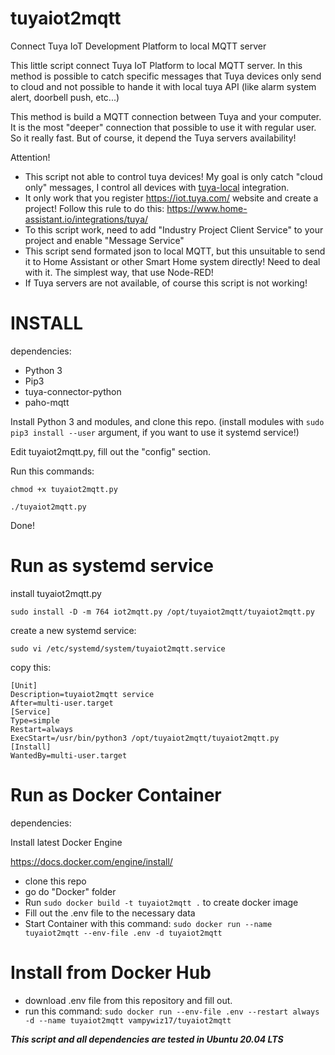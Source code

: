 # tuyaiot2mqtt
Connect Tuya IoT Development Platform to local MQTT server

This little script connect Tuya IoT Platform to local MQTT server. In this method is possible to catch specific messages that Tuya devices only send to cloud and not possible to hande it with local tuya API (like alarm system alert, doorbell push, etc...)

This method is build a MQTT connection between Tuya and your computer. It is the most "deeper" connection that possible to use it with regular user. So it really fast. But of course, it depend the Tuya servers availability!

Attention!

- This script not able to control tuya devices! My goal is only catch "cloud only" messages, I control all devices with [tuya-local](https://github.com/make-all/tuya-local) integration.
- It only work that you register https://iot.tuya.com/ website and create a project! Follow this rule to do this: https://www.home-assistant.io/integrations/tuya/
- To this script work, need to add "Industry Project Client Service" to your project and enable "Message Service"
- This script send formated json to local MQTT, but this unsuitable to send it to Home Assistant or other Smart Home system directly! Need to deal with it. The simplest way, that use Node-RED!
- If Tuya servers are not available, of course this script is not working! 

# INSTALL

dependencies:

- Python 3
- Pip3
- tuya-connector-python
- paho-mqtt

Install Python 3 and modules, and clone this repo. (install modules with `sudo pip3 install --user` argument, if you want to use it systemd service!)

Edit tuyaiot2mqtt.py, fill out the "config" section.

Run this commands:

`chmod +x tuyaiot2mqtt.py`

`./tuyaiot2mqtt.py`

Done!

# Run as systemd service

install tuyaiot2mqtt.py

`sudo install -D -m 764 iot2mqtt.py /opt/tuyaiot2mqtt/tuyaiot2mqtt.py`

create a new systemd service:

`sudo vi /etc/systemd/system/tuyaiot2mqtt.service`

copy this:

```
[Unit]
Description=tuyaiot2mqtt service
After=multi-user.target
[Service]
Type=simple
Restart=always
ExecStart=/usr/bin/python3 /opt/tuyaiot2mqtt/tuyaiot2mqtt.py
[Install]
WantedBy=multi-user.target
```

# Run as Docker Container

dependencies:

Install latest Docker Engine 

https://docs.docker.com/engine/install/

- clone this repo
- go do "Docker" folder
- Run `sudo docker build -t tuyaiot2mqtt .` to create docker image
- Fill out the .env file to the necessary data
- Start Container with this command: `sudo docker run --name tuyaiot2mqtt --env-file .env -d tuyaiot2mqtt`

# Install from Docker Hub

- download .env file from this repository and fill out.
- run this command: `sudo docker run --env-file .env --restart always -d --name tuyaiot2mqtt vampywiz17/tuyaiot2mqtt`

***This script and all dependencies are tested in Ubuntu 20.04 LTS***
